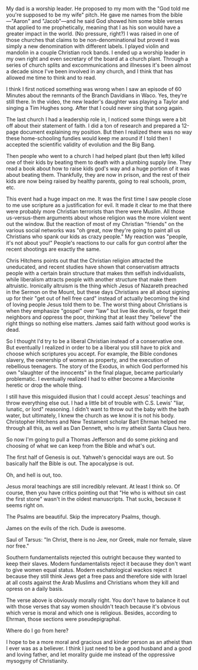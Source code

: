 My dad is a worship leader. He proposed to my mom with the "God told me you're supposed to be my wife" pitch. He gave me names from the bible—"Aaron" and "Jacob"—and he said God showed him some bible verses that applied to me prophetically, meaning that I as his son would have a greater impact in the world. (No pressure, right?) I was raised in one of those churches that claims to be non-denominational but proved it was simply a new denomination with different labels. I played violin and mandolin in a couple Christian rock bands. I ended up a worship leader in my own right and even secretary of the board at a church plant. Through a series of church splits and excommunications and illnesses it's been almost a decade since I've been involved in any church, and I think that has allowed me time to think and to read.

I think I first noticed something was wrong when I saw an episode of 60 Minutes about the remnants of the Branch Davidians in Waco. Yes, they're still there. In the video, the new leader's daughter was playing a Taylor and singing a Tim Hughes song. After that I could never sing that song again.

The last church I had a leadership role in, I noticed some things were a bit off about their statement of faith. I did a ton of research and prepared a 12-page document explaining my position. But then I realized there was no way these home-schooling fundies would keep me around if I told then I accepted the scientific validity of evolution and the Big Bang.

Then people who went to a church I had helped plant (but then left) killed one of their kids by beating them to death with a plumbing supply line. They read a book about how to raise kids god's way and a huge portion of it was about beating them. Thankfully, they are now in prison, and the rest of their kids are now being raised by healthy parents, going to real schools, prom, etc.

This event had a huge impact on me. It was the first time I saw people close to me use scripture as a justification for evil. It made it clear to me that there were probably more Christian terrorists than there were Muslim. All those us-versus-them arguments about whose religion was the more violent went out the window. But the reaction of most of my Christian "friends" on the various social networks was "oh great, now they're going to paint all us Christians who spank our kids as crazy people." My reaction was "people, it's not about you!" People's reactions to our calls for gun control after the recent shootings are exactly the same.

Chris Hitchens points out that the Christian religion attracted the uneducated, and recent studies have shown that conservatism attracts people with a certain brain structure that makes thm selfish individualists, while liberalism attracts people with another structure that make them altruistic. Ironically altruism is the thing which Jesus of Nazareth preached in the Sermon on the Mount, but these days Christians are all about signing up for their "get out of hell free card" instead of actually becoming the kind of loving people Jesus told them to be. The worst thing about Christians is when they emphasize "gospel" over "law" but live like devils, or forget their neighbors and oppress the poor, thinking that at least they "believe" the right things so nothing else matters. James said faith without good works is dead.

So I thought I'd try to be a liberal Christian instead of a conservative one. But eventually I realized in order to be a liberal you still have to pick and choose which scriptures you accept. For example, the Bible condones slavery, the ownership of women as property, and the execution of rebellious teenagers. The story of the Exodus, in which God performed his own "slaughter of the innocents" in the final plague, became particularly problematic. I eventually realized I had to either become a Marcionite heretic or drop the whole thing.

I still have this misguided illusion that I could accept Jesus' teachings and throw everything else out. I had a little bit of trouble with C.S. Lewis' "liar, lunatic, or lord" reasoning. I didn't want to throw out the baby with the bath water, but ultimately, I knew the church as we know it is not his body. Christopher Hitchens and New Testament scholar Bart Ehrman helped me through all this, as well as Dan Dennett, who is my atheist Santa Claus hero.

So now I'm going to pull a Thomas Jefferson and do some picking and choosing of what we can keep from the Bible and what's out.

The first half of Genesis is out. Yahweh's genocidal ways are out. So basically half the Bible is out. The apocalypse is out.

Oh, and hell is out, too.

Jesus moral teachings are still incredibly relevant. At least I think so. Of course, then you have critics pointing out that "He who is without sin cast the first stone" wasn't in the oldest manuscripts. That sucks, because it seems right on.

The Psalms are beautiful. Skip the imprecatory Psalms, though.

James on the evils of the rich. Dude is awesome.

Saul of Tarsus: "In Christ, there is no Jew, nor Greek, male nor female, slave nor free."

Southern fundamentalists rejected this outright because they wanted to keep their slaves. Modern fundamentalists reject it because they don't want to give women equal status. Modern eschatological wackos reject it because they still think Jews get a free pass and therefore side with Israel at all costs against the Arab Muslims and Christians whom they kill and opress on a daily basis.

The verse above is obviously morally right. You don't have to balance it out with those verses that say women shouldn't teach because it's obvious which verse is moral and which one is religious. Besides, according to Ehrman, those sections were pseudepigraphal.

Where do I go from here?

I hope to be a more moral and gracious and kinder person as an atheist than I ever was as a believer. I think I just need to be a good husband and a good and loving father, and let morality guide me instead of the oppressive mysogyny of Christianity.